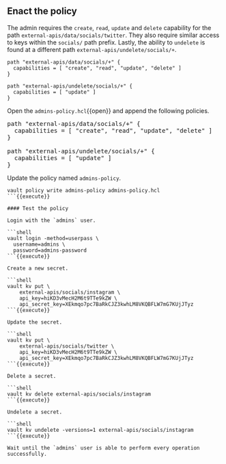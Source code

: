## Enact the policy

The admin requires the `create`, `read`, `update` and `delete` capability for the path `external-apis/data/socials/twitter`. They also require similar access to keys within the `socials/` path prefix. Lastly, the ability to `undelete` is found at a different path `external-apis/undelete/socials/+`.

```hcl
path "external-apis/data/socials/+" {
  capabilities = [ "create", "read", "update", "delete" ]
}

path "external-apis/undelete/socials/+" {
  capabilities = [ "update" ]
}
```

Open the `admins-policy.hcl`{{open}} and append the following policies.

<pre class="file" data-filename="admins-policy.hcl" data-target="append">
path "external-apis/data/socials/+" {
  capabilities = [ "create", "read", "update", "delete" ]
}

path "external-apis/undelete/socials/+" {
  capabilities = [ "update" ]
}
</pre>

Update the policy named `admins-policy`.

```shell
vault policy write admins-policy admins-policy.hcl
```{{execute}}

#### Test the policy

Login with the `admins` user.

```shell
vault login -method=userpass \
  username=admins \
  password=admins-password
```{{execute}}

Create a new secret.

```shell
vault kv put \
    external-apis/socials/instagram \
    api_key=hiKD3vMecH2M6t9TTe9kZW \
    api_secret_key=XEkmqo7pc7BaRkCJZ3kwhLM8VKQBFLW7mG7KUjJTyz
```{{execute}}

Update the secret.

```shell
vault kv put \
    external-apis/socials/twitter \
    api_key=hiKD3vMecH2M6t9TTe9kZW \
    api_secret_key=XEkmqo7pc7BaRkCJZ3kwhLM8VKQBFLW7mG7KUjJTyz
```{{execute}}

Delete a secret.

```shell
vault kv delete external-apis/socials/instagram
```{{execute}}

Undelete a secret.

```shell
vault kv undelete -versions=1 external-apis/socials/instagram
```{{execute}}

Wait until the `admins` user is able to perform every operation successfully.
